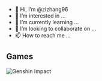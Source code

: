 - 👋 Hi, I’m @zlzhang96
- 👀 I’m interested in ...
- 🌱 I’m currently learning ...
- 💞️ I’m looking to collaborate on ...
- 📫 How to reach me ...

<!---
zlzhang96/zlzhang96 is a ✨ special ✨ repository because its `README.md` (this file) appears on your GitHub profile.
You can click the Preview link to take a look at your changes.
--->




## Games

![Genshin Impact](https://genshin-card.getloli.com/detail/rand/281362471.png)


